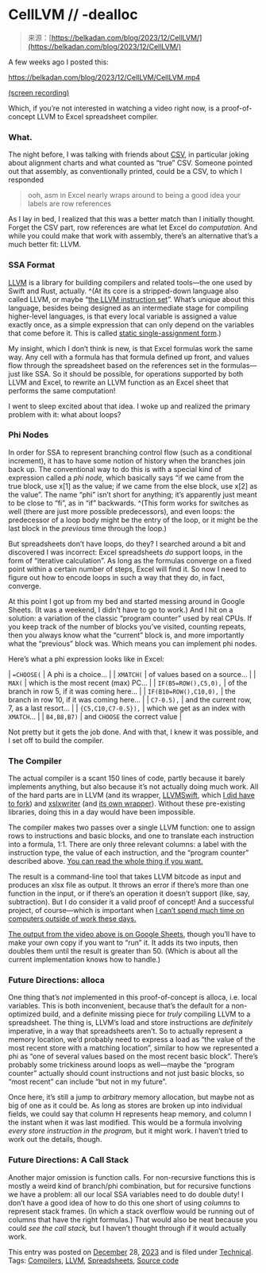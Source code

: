 <!--yml
category: 未分类
date: 2024-05-27 14:32:12
-->

# CellLVM // -dealloc

> 来源：[https://belkadan.com/blog/2023/12/CellLVM/](https://belkadan.com/blog/2023/12/CellLVM/)

A few weeks ago I posted this:

<https://belkadan.com/blog/2023/12/CellLVM/CellLVM.mp4>

[(screen recording)](https://belkadan.com/blog/2023/12/CellLVM/CellLVM.mp4)

Which, if you’re not interested in watching a video right now, is a proof-of-concept LLVM to Excel spreadsheet compiler.

### What.

The night before, I was talking with friends about [CSV](https://en.wikipedia.org/wiki/Comma-separated_values), in particular joking about alignment charts and what counted as “true” CSV. Someone pointed out that assembly, as conventionally printed, could be a CSV, to which I responded

> ooh, asm in Excel nearly wraps around to being a good idea
> your labels are row references

As I lay in bed, I realized that this was a better match than I initially thought. Forget the CSV part, row references are what let Excel do *computation.* And while you could make that work with assembly, there’s an alternative that’s a much better fit: LLVM.

### SSA Format

[LLVM](https://llvm.org) is a library for building compilers and related tools—the one used by Swift and Rust, actually. ^(At its core is a stripped-down language also called LLVM, or maybe “[the LLVM instruction set](https://llvm.org/docs/LangRef.html)”. What’s unique about this language, besides being designed as an intermediate stage for compiling higher-level languages, is that every local variable is assigned a value exactly once, as a simple expression that can only depend on the variables that come before it. This is called [static single-assignment form](https://en.wikipedia.org/wiki/Static_single-assignment_form).)

My insight, which I don’t think is new, is that Excel formulas work the same way. Any cell with a formula has that formula defined up front, and values flow through the spreadsheet based on the references set in the formulas—just like SSA. So it should be possible, for operations supported by both LLVM and Excel, to rewrite an LLVM function as an Excel sheet that performs the same computation!

I went to sleep excited about that idea. I woke up and realized the primary problem with it: what about loops?

### Phi Nodes

In order for SSA to represent branching control flow (such as a conditional increment), it has to have some notion of history when the branches join back up. The conventional way to do this is with a special kind of expression called a *phi node,* which basically says “if we came from the true block, use x[1] as the value; if we came from the else block, use x[2] as the value”. The name “phi” isn’t short for anything; it’s apparently just meant to be close to “fi”, as in “if” backwards. ^(This form works for switches as well (there are just more possible predecessors), and even loops: the predecessor of a loop body might be the entry of the loop, or it might be the last block in the *previous* time through the loop.)

But spreadsheets don’t have loops, do they? I searched around a bit and discovered I was incorrect: Excel spreadsheets *do* support loops, in the form of “iterative calculation”. As long as the formulas converge on a fixed point within a certain number of steps, Excel will find it. So now I need to figure out how to encode loops in such a way that they do, in fact, converge.

At this point I got up from my bed and started messing around in Google Sheets. (It was a weekend, I didn’t have to go to work.) And I hit on a solution: a variation of the classic “program counter” used by real CPUs. If you keep track of the number of blocks you’ve visited, counting repeats, then you always know what the “current” block is, and more importantly what the “previous” block was. Which means you can implement phi nodes.

Here’s what a phi expression looks like in Excel:

| `=CHOOSE(` | A phi is a choice… |
| `XMATCH(` | of values based on a source… |
| `MAX(` | which is the most recent (max) PC… |
| `IF(B5=ROW(),C5,0),` | of the branch in row 5, if it was coming here… |
| `IF(B10=ROW(),C10,0),` | the branch in row 10, if it was coming here… |
| `C7-0.5),` | and the current row, 7, as a last resort… |
| `{C5,C10,C7-0.5}),` | which we get as an index with `XMATCH`… |
| `B4,B8,B7)` | and `CHOOSE` the correct value |

Not pretty but it gets the job done. And with that, I knew it was possible, and I set off to build the compiler.

### The Compiler

The actual compiler is a scant 150 lines of code, partly because it barely implements anything, but also because it’s not actually doing much work. All of the hard parts are in LLVM (and its wrapper, [LLVMSwift](https://github.com/llvm-swift/LLVMSwift), which [I did have to fork](https://belkadan.com/source/LLVMSwift/)) and [xslxwriter](https://libxlsxwriter.github.io/) (and [its own wrapper](https://github.com/damuellen/xlsxwriter.swift)). Without these pre-existing libraries, doing this in a day would have been impossible.

The compiler makes two passes over a single LLVM function: one to assign rows to instructions and basic blocks, and one to translate each instruction into a formula, 1:1\. There are only three relevant columns: a label with the instruction type, the value of each instruction, and the “program counter” described above. [You can read the whole thing if you want.](https://belkadan.com/source/CellLVM/)

The result is a command-line tool that takes LLVM bitcode as input and produces an xlsx file as output. It throws an error if there’s more than one function in the input, or if there’s an operation it doesn’t support (like, say, subtraction). But I do consider it a valid proof of concept! And a successful project, of course—which is important when [I can’t spend much time on computers outside of work these days.](https://belkadan.com/blog/2021/07/Keyboard-Pants/)

[The output from the video above is on Google Sheets](https://docs.google.com/spreadsheets/d/1_K4gMtS0GGviPAIFkhGZmXXFXvuaAatxcx2ulM1XZXk/edit), though you’ll have to make your own copy if you want to “run” it. It adds its two inputs, then doubles them until the result is greater than 50\. (Which is about all the current implementation knows how to handle.)

### Future Directions: alloca

One thing that’s *not* implemented in this proof-of-concept is alloca, i.e. local variables. This is both inconvenient, because that’s the default for a non-optimized build, and a definite missing piece for *truly* compiling LLVM to a spreadsheet. The thing is, LLVM’s load and store instructions are *definitely* imperative, in a way that spreadsheets aren’t. So to actually represent a memory location, we’d probably need to express a load as “the value of the most recent store with a matching location”, similar to how we represented a phi as “one of several values based on the most recent basic block”. There’s probably some trickiness around loops as well—maybe the “program counter” actually should count instructions and not just basic blocks, so “most recent” can include “but not in my future”.

Once here, it’s still a jump to *arbitrary* memory allocation, but maybe not as big of one as it could be. As long as stores are broken up into individual fields, we could say that column H represents heap memory, and column I the instant when it was last modified. This would be a formula involving *every store instruction in the program,* but it might work. I haven’t tried to work out the details, though.

### Future Directions: A Call Stack

Another major omission is function calls. For non-recursive functions this is mostly a weird kind of branch/phi combination, but for recursive functions we have a problem: all our local SSA variables need to do double duty! I don’t have a good idea of how to do this one short of using *columns* to represent stack frames. (In which a stack overflow would be running out of columns that have the right formulas.) That would also be neat because you could *see the call stack,* but I haven’t thought through if it would actually work.

This entry was posted on [December](https://belkadan.com/blog/2023/12) 28, [2023](https://belkadan.com/blog/2023) and is filed under [Technical](https://belkadan.com/blog/technical). Tags: [Compilers](https://belkadan.com/blog/tags/compilers), [LLVM](https://belkadan.com/blog/tags/llvm), [Spreadsheets](https://belkadan.com/blog/tags/spreadsheets), [Source code](https://belkadan.com/blog/tags/source-code)